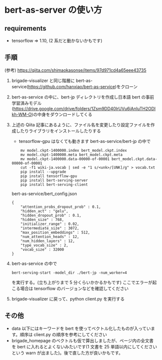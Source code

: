 # bert-as-server の使い方

## requirements

- tensorflow => 1.10, (2 系だと動かないかもです)

## 手順

(参考) https://qiita.com/shimaokasonse/items/97d971cd4a65eee43735

1. brigade-visualizer と同じ階層に bert-as-service(https://github.com/hanxiao/bert-as-service)をクローン
2. bert-as-service の中に、bert-jp ディレクトリを作成し日本語 bert の事前学習済みモデル(https://drive.google.com/drive/folders/1Zsm9DD40lrUVu6iAnIuTH2ODIkh-WM-O)の中身をダウンロードしてくる
3. 上述の Qiita 記事にあるように、ファイル名を変更したり設定ファイルを作成したりライブラリをインストールしたりする

   - tensorflow-gpu はなくても動きます
     bert-as-service/bert-jp の中で

   ```
       mv model.ckpt-1400000.index bert_model.ckpt.index
       mv model.ckpt-1400000.meta bert_model.ckpt.meta
       mv model.ckpt-1400000.data-00000-of-00001 bert_model.ckpt.data-00000-of-00001
       cut -f1 wiki-ja.vocab | sed -e "1 s/<unk>/[UNK]/g" > vocab.txt
       pip install --upgrade
       pip install tensorflow-gpu
       pip install bert-serving-server
       pip install bert-serving-client
   ```

   bert-as-service/bert_config.json

   ```
   {
       "attention_probs_dropout_prob" : 0.1,
       "hidden_act" : "gelu",
       "hidden_dropout_prob" : 0.1,
       "hidden_size" : 768,
       "initializer_range" : 0.02,
       "intermediate_size" : 3072,
       "max_position_embeddings" : 512,
       "num_attention_heads" : 12,
       "num_hidden_layers" : 12,
       "type_vocab_size" : 2,
       "vocab_size" : 32000
   }
   ```

4. bert-as-service の中で

   ```
   bert-serving-start -model_dir ./bert-jp -num_worker=4
   ```

   を実行する。(立ち上がりまで 5 分くらいかかるかもです)
   ここでエラーが起こる場合は tensorflow のバージョンなどを確認してください

5. brigade-visualizer に戻って、python client.py を実行する

## その他

- data 以下にはキーワードを bert を使ってベクトル化したものが入っています。順序は client.py の順序を参考にしてください
- brigade_homepage のベクトルも仮で算出しましたが、ページ内の全文書を bert に入れるとよくないみたいです(1 文書を 25 単語以内にしてくださいという warn が出ました)。後で直した方が良いかもです。
